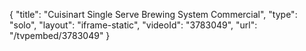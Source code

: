 {
    "title": "Cuisinart Single Serve Brewing System Commercial",
    "type": "solo",
    "layout": "iframe-static",
    "videoId": "3783049",
    "url": "\/tvpembed\/3783049"
}